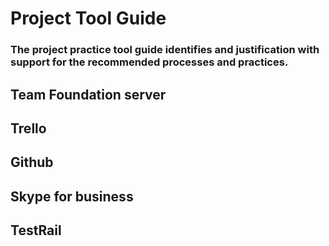 # Project Tool Guide

### The project practice tool guide identifies and justification with support for the recommended processes and practices.


## Team Foundation server


## Trello

## Github

## Skype for business

## TestRail
